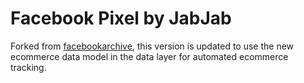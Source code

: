 Facebook Pixel by JabJab
========================

Forked from [facebookarchive](https://github.com/facebookarchive/GoogleTagManager-WebTemplate-For-FacebookPixel), this version is updated to use the new ecommerce data model in the data layer for automated ecommerce tracking.

